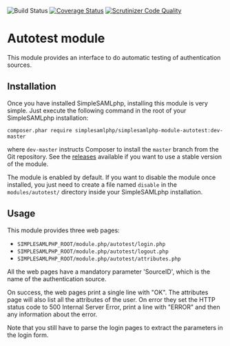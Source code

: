 ![Build Status](https://github.com/simplesamlphp/simplesamlphp-module-autotest/workflows/CI/badge.svg?branch=master)
[![Coverage Status](https://codecov.io/gh/simplesamlphp/simplesamlphp-module-autotest/branch/master/graph/badge.svg)](https://codecov.io/gh/simplesamlphp/simplesamlphp-module-autotest)
[![Scrutinizer Code Quality](https://scrutinizer-ci.com/g/simplesamlphp/simplesamlphp-module-autotest/badges/quality-score.png?b=master)](https://scrutinizer-ci.com/g/simplesamlphp/simplesamlphp-module-autotest/?branch=master)

Autotest module
===============

This module provides an interface to do automatic testing of authentication sources.

Installation
------------

Once you have installed SimpleSAMLphp, installing this module is very simple. Just execute the following
command in the root of your SimpleSAMLphp installation:

```
composer.phar require simplesamlphp/simplesamlphp-module-autotest:dev-master
```

where `dev-master` instructs Composer to install the `master` branch from the Git repository. See the
[releases](https://github.com/simplesamlphp/simplesamlphp-module-autotest/releases) available if you
want to use a stable version of the module.

The module is enabled by default. If you want to disable the module once installed, you just need to create a file named
`disable` in the `modules/autotest/` directory inside your SimpleSAMLphp installation.

Usage
-----

This module provides three web pages:

- `SIMPLESAMLPHP_ROOT/module.php/autotest/login.php`
- `SIMPLESAMLPHP_ROOT/module.php/autotest/logout.php`
- `SIMPLESAMLPHP_ROOT/module.php/autotest/attributes.php`

All the web pages have a mandatory parameter 'SourceID', which is the name of the authentication source.

On success, the web pages print a single line with "OK". The attributes page will also list all the attributes of the
user. On error they set the HTTP status code to 500 Internal Server Error, print a line with "ERROR" and then any
information about the error.

Note that you still have to parse the login pages to extract the parameters in the login form.
